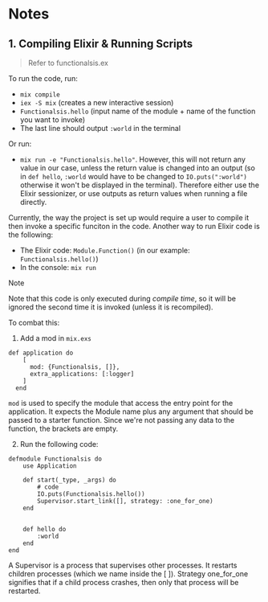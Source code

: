 # Notes

## 1. Compiling Elixir & Running Scripts
> Refer to functionalsis.ex

To run the code, run:
- ```mix compile```
- ```iex -S mix``` (creates a new interactive session)
- ```Functionalsis.hello``` (input name of the module + name of the function you want to invoke)
- The last line should output ```:world``` in the terminal

Or run:
- ```mix run -e "Functionalsis.hello"```. However, this will not return any value in our case, unless the return value is changed into an output (so in ```def hello```, ```:world``` would have to be changed to ```IO.puts(":world")``` otherwise it won't be displayed in the terminal). Therefore either use the Elixir sessionizer, or use outputs as return values when running a file directly.

Currently, the way the project is set up would require a user to compile it then invoke a specific funciton in the code. Another way to run Elixir code is the following:
- The Elixir code: ```Module.Function()``` (in our example: ```Functionalsis.hello()```)
- In the console: ```mix run```
> [!NOTE]
> Note that this code is only executed during *compile time*, so it will be ignored the second time it is invoked (unless it is recompiled).

To combat this:
1. Add a mod in ```mix.exs```
```
def application do
    [
      mod: {Functionalsis, []},
      extra_applications: [:logger]
    ]
  end
```

```mod``` is used to specify the module that access the entry point for the application. It expects the Module name plus any argument that should be passed to a starter function. Since we're not passing any data to the function, the brackets are empty.

2. Run the following code:
```
defmodule Functionalsis do
    use Application
    
    def start(_type, _args) do
        # code
        IO.puts(Functionalsis.hello())
        Supervisor.start_link([], strategy: :one_for_one)    
    end


    def hello do
        :world
    end
end
```
A Supervisor is a process that supervises other processes. It restarts children processes (which we name inside the [ ]). Strategy one_for_one signifies that if a child process crashes, then only that process will be restarted.
